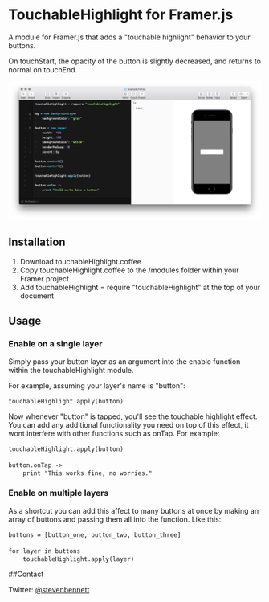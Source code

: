 # TouchableHighlight for Framer.js

A module for Framer.js that adds a "touchable highlight" behavior to your buttons.

On touchStart, the opacity of the button is slightly decreased, and returns to normal on touchEnd.

![Framer TouchableHighlight Example](https://github.com/stevenbennett/framer-touchableHighlight/blob/master/touchableHighlight_example.png)

## Installation

1. Download touchableHighlight.coffee
2. Copy touchableHighlight.coffee to the /modules folder within your Framer project
3. Add touchableHighlight = require "touchableHighlight" at the top of your document


## Usage

### Enable on a single layer
Simply pass your button layer as an argument into the enable function within the touchableHighlight module.

For example, assuming your layer's name is "button":

	touchableHighlight.apply(button) 

Now whenever "button" is tapped, you'll see the touchable highlight effect. You can add any additional functionality you need on top of this effect, it wont interfere with other functions such as onTap. For example:
	
	touchableHighlight.apply(button) 

	button.onTap ->
		print "This works fine, no worries."
	

### Enable on multiple layers

As a shortcut you can add this affect to many buttons at once by making an array of buttons and passing them all into the function. Like this:

	buttons = [button_one, button_two, button_three]

	for layer in buttons
		touchableHighlight.apply(layer)


##Contact

Twitter: [@stevenbennett](http://twitter.com/stevenbennett)

